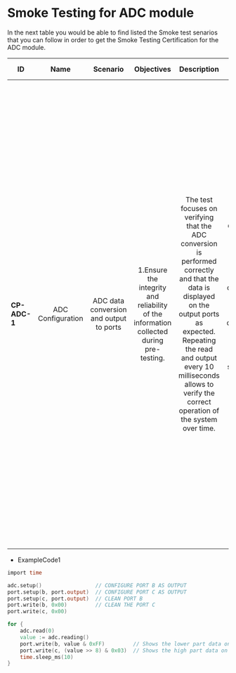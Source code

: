 # Smoke Testing for ADC module

In the next table you would be able to find listed the Smoke test senarios that you can follow in order to get the Smoke Testing Certification for the ADC module.
  

| ID            | Name              | Scenario                               | Objectives 															                  | Description 																																																													| Gherkin Steps 																																										            	 | Steps    																																																																																																																																																												  | Expected results   																																									| Code Example |
| ------------- | :------:          | :------:                               | :------:   																	   		  | :------:    																																																													| :------:                                                                                                                                                                                               | :------: 																																																																																																																																																										          | :------:           																																									| :------:     |
| **CP-ADC-1**  | ADC Configuration | ADC data conversion and output to ports| 1.Ensure the integrity and reliability of the information collected during pre-testing.| The test focuses on verifying that the ADC conversion is performed correctly and that the data is displayed on the output ports as expected. Repeating the read and output every 10 milliseconds allows to verify the correct operation of the system over time.| **Given** that the ADC and port modules are initialized and configured correctly. <br>**When** the ADC conversion is started. <br>**Then**, the ADC reading is stored and displayed on the output port.| Step 1: Initial configuration of the ADC and port modules. <br>Configure the ADC and ports B and C as outputs. <br>Clear ports B and C. <br>Step 2: Start ADC conversion. <br>Start ADC reading. <br>Store the value of the reading in the variable ""value"". <br>Step 3: Display the data on the output ports. <br>Write to port B the value of the lower part of ""value"". <br>Write to port C the value of the high part of ""value"". <br>Wait 10 milliseconds before repeating the process. <br>These steps describe in detail the actions to be performed in the proposed scenario, from initial setup to displaying the data on the output ports. | 1.Correct ADC Configuration. <br>2.Reliable ADC Readings. <br>3.Accurate Data Display on Output Port. <br>4.Continuous and Timely Data Acquisition. <br>5.Overall System Stability. | ExampleCode1 |


-   ExampleCode1
```v
import time

adc.setup()					// CONFIGURE PORT B AS OUTPUT
port.setup(b, port.output)	// CONFIGURE PORT C AS OUTPUT
port.setup(c, port.output)	// CLEAN PORT B
port.write(b, 0x00)			// CLEAN THE PORT C
port.write(c, 0x00)

for {
	adc.read(0)
	value := adc.reading()
	port.write(b, value & 0xFF) 		// Shows the lower part data on port B
	port.write(c, (value >> 8) & 0x03) 	// Shows the high part data on port C
	time.sleep_ms(10)
}
```